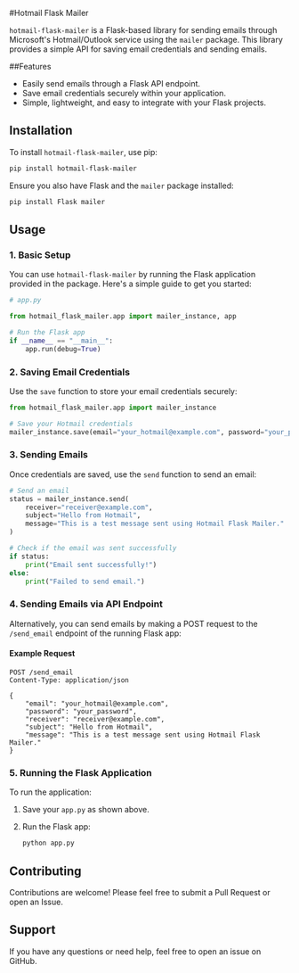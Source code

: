 #Hotmail Flask Mailer

`hotmail-flask-mailer` is a Flask-based library for sending emails through Microsoft's Hotmail/Outlook service using the `mailer` package. This library provides a simple API for saving email credentials and sending emails.

##Features

- Easily send emails through a Flask API endpoint.
- Save email credentials securely within your application.
- Simple, lightweight, and easy to integrate with your Flask projects.

## Installation

To install `hotmail-flask-mailer`, use pip:

```bash
pip install hotmail-flask-mailer
```

Ensure you also have Flask and the `mailer` package installed:

```bash
pip install Flask mailer
```

## Usage

### 1. Basic Setup

You can use `hotmail-flask-mailer` by running the Flask application provided in the package. Here's a simple guide to get you started:

```python
# app.py

from hotmail_flask_mailer.app import mailer_instance, app

# Run the Flask app
if __name__ == "__main__":
    app.run(debug=True)
```

### 2. Saving Email Credentials

Use the `save` function to store your email credentials securely:

```python
from hotmail_flask_mailer.app import mailer_instance

# Save your Hotmail credentials
mailer_instance.save(email="your_hotmail@example.com", password="your_password")
```

### 3. Sending Emails

Once credentials are saved, use the `send` function to send an email:

```python
# Send an email
status = mailer_instance.send(
    receiver="receiver@example.com",
    subject="Hello from Hotmail",
    message="This is a test message sent using Hotmail Flask Mailer."
)

# Check if the email was sent successfully
if status:
    print("Email sent successfully!")
else:
    print("Failed to send email.")
```

### 4. Sending Emails via API Endpoint

Alternatively, you can send emails by making a POST request to the `/send_email` endpoint of the running Flask app:

#### Example Request

```http
POST /send_email
Content-Type: application/json

{
    "email": "your_hotmail@example.com",
    "password": "your_password",
    "receiver": "receiver@example.com",
    "subject": "Hello from Hotmail",
    "message": "This is a test message sent using Hotmail Flask Mailer."
}
```

### 5. Running the Flask Application

To run the application:

1. Save your `app.py` as shown above.
2. Run the Flask app:

   ```bash
   python app.py
   ```

## Contributing

Contributions are welcome! Please feel free to submit a Pull Request or open an Issue.

## Support

If you have any questions or need help, feel free to open an issue on GitHub.
